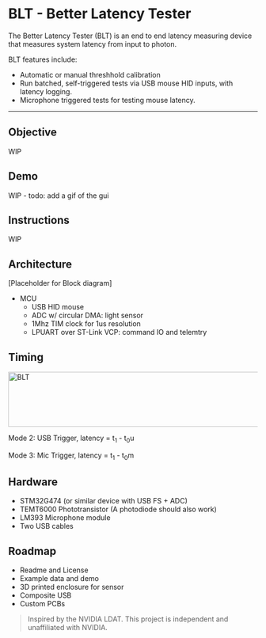 # BLT - Better Latency Tester
The Better Latency Tester (BLT) is an end to end latency measuring device that measures system latency from input to photon.

BLT features include:
- Automatic or manual threshhold calibration
- Run batched, self-triggered tests via USB mouse HID inputs, with latency logging.
- Microphone triggered tests for testing mouse latency.

---
## Objective
WIP

## Demo
WIP - todo: add a gif of the gui

## Instructions
WIP

## Architecture
[Placeholder for Block diagram]
- MCU
  - USB HID mouse
  - ADC w/ circular DMA: light sensor
  - 1Mhz TIM clock for 1us resolution
  - LPUART over ST-Link VCP: command IO and telemtry


## Timing
<img width="851" height="111" alt="BLT" src="https://github.com/user-attachments/assets/40132b81-9aaa-4089-884b-2c66f89c41d9" />

Mode 2: USB Trigger, latency = t<sub>1</sub> - t<sub>0</sub>u

Mode 3: Mic Trigger, latency = t<sub>1</sub> - t<sub>0</sub>m


## Hardware
- STM32G474 (or similar device with USB FS + ADC)
- TEMT6000 Phototransistor (A photodiode should also work)
- LM393 Microphone module
- Two USB cables

## Roadmap
- Readme and License
- Example data and demo
- 3D printed enclosure for sensor
- Composite USB
- Custom PCBs

> Inspired by the NVIDIA LDAT. This project is independent and unaffiliated with NVIDIA.
